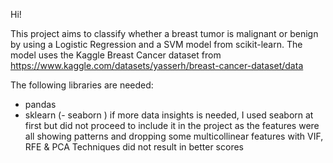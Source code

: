 Hi!

This project aims to classify whether a breast tumor is malignant or benign by using a Logistic Regression and a SVM model from scikit-learn.
The model uses the Kaggle Breast Cancer dataset from https://www.kaggle.com/datasets/yasserh/breast-cancer-dataset/data

The following libraries are needed:
- pandas
- sklearn
(- seaborn ) if more data insights is needed, I used seaborn at first but did not proceed to include it in the project as the features were all showing patterns and dropping some multicollinear features with VIF, RFE & PCA Techniques did not result in better scores
